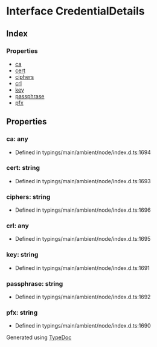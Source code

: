 # Interface CredentialDetails


## Index

### Properties
* [ca](_typings_main_ambient_node_index_d_._crypto_.credentialdetails.md#ca)
* [cert](_typings_main_ambient_node_index_d_._crypto_.credentialdetails.md#cert)
* [ciphers](_typings_main_ambient_node_index_d_._crypto_.credentialdetails.md#ciphers)
* [crl](_typings_main_ambient_node_index_d_._crypto_.credentialdetails.md#crl)
* [key](_typings_main_ambient_node_index_d_._crypto_.credentialdetails.md#key)
* [passphrase](_typings_main_ambient_node_index_d_._crypto_.credentialdetails.md#passphrase)
* [pfx](_typings_main_ambient_node_index_d_._crypto_.credentialdetails.md#pfx)

## Properties

### ca: any

* Defined in typings/main/ambient/node/index.d.ts:1694


### cert: string

* Defined in typings/main/ambient/node/index.d.ts:1693


### ciphers: string

* Defined in typings/main/ambient/node/index.d.ts:1696


### crl: any

* Defined in typings/main/ambient/node/index.d.ts:1695


### key: string

* Defined in typings/main/ambient/node/index.d.ts:1691


### passphrase: string

* Defined in typings/main/ambient/node/index.d.ts:1692


### pfx: string

* Defined in typings/main/ambient/node/index.d.ts:1690



Generated using [TypeDoc](http://typedoc.io)
